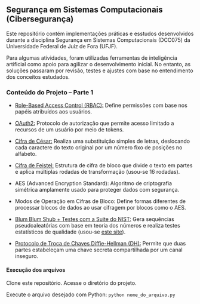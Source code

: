 ## Segurança em Sistemas Computacionais (Cibersegurança)

Este repositório contém implementações práticas e esstudos desenvolvidos durante a disciplina Segurança em Sistemas Computacionais (DCC075) da Universidade Federal de Juiz de Fora (UFJF).

Para algumas atividades, foram utilizadas ferramentas de inteligência artificial como apoio para agilizar o desenvolvimento inicial. No entanto, as soluções passaram por revisão, testes e ajustes com base no entendimento dos conceitos estudados.

### Conteúdo do Projeto – Parte 1

- [Role-Based Access Control (RBAC):](./RBAC.py) Define permissões com base nos papéis atribuídos aos usuários.

- [OAuth2:](./OAuth2) Protocolo de autorização que permite acesso limitado a recursos de um usuário por meio de tokens.

- [Cifra de César:](./CifraDeCesar) Realiza uma substituição simples de letras, deslocando cada caractere do texto original por um número fixo de posições no alfabeto.

- [Cifra de Feistel:](./Feistel.py) Estrutura de cifra de bloco que divide o texto em partes e aplica múltiplas rodadas de transformação (usou-se 16 rodadas).

- AES (Advanced Encryption Standard): Algoritmo de criptografia simétrica amplamente usado para proteger dados com segurança.

- Modos de Operação em Cifras de Bloco: Define formas diferentes de processar blocos de dados ao usar cifragem por blocos como o AES.

- [Blum Blum Shub + Testes com a Suite do NIST:](./BlumBlumShub) Gera sequências pseudoaleatórias com base em teoria dos números e realiza testes estatísticos de qualidade (usou-se [este site](https://mzsoltmolnar.github.io/random-bitstream-tester/)).

- [Protocolo de Troca de Chaves Diffie-Hellman (DH):](./DiffieHellman.py) Permite que duas partes estabeleçam uma chave secreta compartilhada por um canal inseguro.

#### Execução dos arquivos

Clone este repositório. Acesse o diretório do projeto.

Execute o arquivo desejado com Python: ```python nome_do_arquivo.py```
